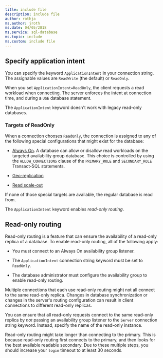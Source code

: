 ```yaml
---
title: include file
description: include file
author: rothja
ms.author: jroth
ms.date: 04/05/2018
ms.service: sql-database
ms.topic: include
ms.custom: include file
---
```

## Specify application intent

You can specify the keyword `ApplicationIntent` in your connection string. The assignable values are `ReadWrite` (the default) or `ReadOnly`.

When you set `ApplicationIntent=ReadOnly`, the client requests a read workload when connecting. The server enforces the intent at connection time, and during a `USE` database statement.

The `ApplicationIntent` keyword doesn't work with legacy read-only databases.  

### Targets of ReadOnly

When a connection chooses `ReadOnly`, the connection is assigned to any of the following special configurations that might exist for the database:

- [Always On](../../database-engine/availability-groups/windows/overview-of-always-on-availability-groups-sql-server.md). A database can allow or disallow read workloads on the targeted availability group database. This choice is controlled by using the `ALLOW_CONNECTIONS` clause of the `PRIMARY_ROLE` and `SECONDARY_ROLE` Transact-SQL statements.

- [Geo-replication](/azure/sql-database/sql-database-geo-replication-overview)

- [Read scale-out](/azure/sql-database/sql-database-read-scale-out)

If none of those special targets are available, the regular database is read from.

The `ApplicationIntent` keyword enables *read-only routing*.

## Read-only routing

Read-only routing is a feature that can ensure the availability of a read-only replica of a database. To enable read-only routing, all of the following apply:

- You must connect to an Always On availability group listener.

- The `ApplicationIntent` connection string keyword must be set to `ReadOnly`.

- The database administrator must configure the availability group to enable read-only routing.

Multiple connections that each use read-only routing might not all connect to the same read-only replica. Changes in database synchronization or changes in the server's routing configuration can result in client connections to different read-only replicas.

You can ensure that all read-only requests connect to the same read-only replica by *not* passing an availability group listener to the `Server` connection string keyword. Instead, specify the name of the read-only instance.

Read-only routing might take longer than connecting to the primary. This is because read-only routing first connects to the primary, and then looks for the best available readable secondary. Due to these multiple steps, you should increase your `login` timeout to at least 30 seconds.
